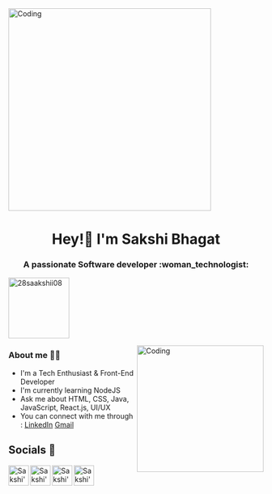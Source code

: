 <img align="center" alt="Coding" width="400" src= "https://user-images.githubusercontent.com/74038190/256977180-54fb7eef-b1e8-41dc-be97-57e4180b3b24.gif" />
<h1 align="center"> Hey!👋 I'm Sakshi Bhagat </h1>
<h3 align="center">  A passionate Software developer :woman_technologist: </h3>

<p align="left"> <img width="120" src="https://komarev.com/ghpvc/?username=28saakshii08&label=Profile%20views&color=0e75b6&style=flat" alt="28saakshii08"/> </p>
<img align="right" alt="Coding" width="250" src= "https://user-images.githubusercontent.com/74038190/271839927-f5d2d866-d25c-4873-8d82-425d2c62fc2e.gif" />

### About me :raising_hand_woman:
- I'm a Tech Enthusiast & Front-End Developer
- I'm currently learning NodeJS
- Ask me about HTML, CSS, Java, JavaScript, React.js, UI/UX
- You can connect with me through : [LinkedIn](https://www.linkedin.com/in/sakshi-bhagat-644866218/) [Gmail](sakshibhagat889@gmail.com)

##  Socials :link:

<a href="https://www.linkedin.com/in/sakshi-bhagat-644866218/">
  <img align="left" alt="Sakshi's Linkdein" width="40px" src="https://cdn.jsdelivr.net/npm/simple-icons@v3/icons/linkedin.svg" />
</a>
<a href="https://twitter.com/saakshiiibhagat">
  <img align="left" alt="Sakshi's twitter" width="40px" src="https://cdn.jsdelivr.net/npm/simple-icons@v3/icons/twitter.svg" />
</a>
<a href="https://leetcode.com/bhagatsakshi/">
  <img align="left" alt="Sakshi's leetcode" width="40px" src="https://cdn.jsdelivr.net/npm/simple-icons@v3/icons/leetcode.svg" />
</a>
<a href="https://www.hackerrank.com/profile/sakshibhagat889">
  <img align="left" alt="Sakshi's hackerank" width="40px" src="https://cdn.jsdelivr.net/npm/simple-icons@v3/icons/hackerrank.svg" />
</a>






 














